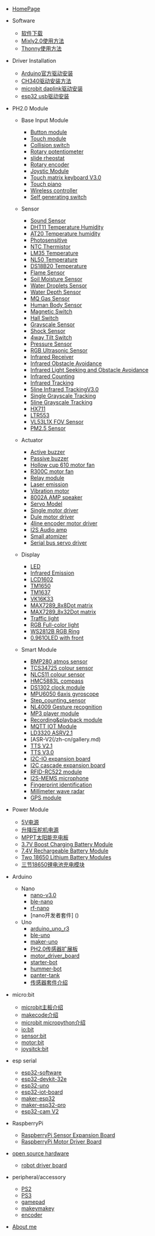 - [HomePage](/zh-cn/homepage.md)

- Software
  - [软件下载](/zh-cn/software_download.md)
  - [Mixly2.0使用方法](/zh-cn/mixly.md)
  - [Thonny使用方法](/zh-cn/details.md)

- Driver Installation
  - [Arduino官方驱动安装](/zh-cn/details.md)
  - [CH340驱动安装方法](/zh-cn/details.md)
  - [microbit daplink驱动安装](/zh-cn/driver/microbit_daplink_driver.md)
  - [esp32 usb驱动安装](/zh-cn/driver/esp32_driver.md)

- PH2.0 Module
  - Base Input Module
    - [Button module](/zh-cn/gallery.md)
    - [Touch module](/zh-cn/gallery.md)
    - [Collision switch](/zh-cn/gallery.md)
    - [Rotary potentiometer](/zh-cn/gallery.md)
    - [slide rheostat](/zh-cn/gallery.md)
    - [Rotary encoder](/zh-cn/gallery.md)
    - [Joystic Module](/zh-cn/gallery.md)
    - [Touch matrix keyboard V3.0](/zh-cn/gallery.md)
    - [Touch piano](/zh-cn/gallery.md)
    - [Wireless controller](/zh-cn/gallery.md)
    - [Self generating switch]()

  - Sensor
    - [Sound Sensor](/en/ph2.0_sensors/sensors/sound_sensor/sound_sensor.md)
    - [DHT11 Temperature Humidity](/zh-cn/gallery.md)
    - [AT20 Temperature humidity](/zh-cn/gallery.md)
    - [Photosensitive](/en/ph2.0_sensors/sensors/photo_sensitive_sensor/photo_sensitive_sensor.md)
    - [NTC Thermistor](/en/ph2.0_sensors/sensors/thermal_sensor/thermal_sensor.md)
    - [LM35 Temperature](/zh-cn/gallery.md)
    - [NL50 Temperature](/en/ph2.0_sensors/sensors/temperature_sensor_nl50/temperature_sensor_nl50.md)
    - [DS18B20 Temperature](/zh-cn/gallery.md)
    - [Flame Sensor](/en/ph2.0_sensors/sensors/flame_sensor/flame_sensor.md)
    - [Soil Moisture Sensor](/zh-cn/ph2.0_sensors/sensors/soil_moisture_sensor.md)
    - [Water Droplets Sensor](/zh-cn/ph2.0_sensors/sensors/water_droplets_sensor.md)
    - [Water Depth Sensor](/en/ph2.0_sensors/sensors/water_depth_sensor/water_depth_sensor.md)
    - [MQ Gas Sensor](/en/ph2.0_sensors/sensors/mq_gas_sensor/mq_gas_sensor.md)
    - [Human Body Sensor](/en/ph2.0_sensors/sensors/human_body_sensor/human_body_sensor.md)
    - [Magnetic Switch](/zh-cn/ph2.0_sensors/sensors/magnetic-switch_sensor.md)
    - [Hall Switch](/zh-cn/ph2.0_sensors/sensors/Hall_witch_sensor.md)
    - [Grayscale Sensor](/en/ph2.0_sensors/sensors/grayscale_sensor/grayscale_sensor.md)
    - [Shock Sensor](/en/ph2.0_sensors/sensors/shock_sensor/shock_sensor.md)
    - [4way Tilt Switch](/en/ph2.0_sensors/sensors/tilt_switch_sensor/tilt_switch_sensor.md)
    - [Pressure Sensor](/zh-cn/ph2.0_sensors/sensors/pressure_sensor.md)
    - [RGB Ultrasonic Sensor](/zh-cn/ph2.0_sensors/sensors/rus_04.md)
    - [Infrared Receiver](/zh-cn/sensors/irReceiverModel.md)
    - [Infrared Obstacle Avoidance](/en/ph2.0_sensors/sensors/infrared_obstacle_avoidance_module/infrared_obstacle_avoidance_module.md)
    - [Infrared Light Seeking and Obstacle Avoidance](/zh-cn/gallery.md)
    - [Infrared Counting](/zh-cn/gallery.md)
    - [Infrared Tracking](/zh-cn/gallery.md)
    - [5line Infrared TrackingV3.0](/zh-cn/gallery.md)
    - [Single Grayscale Tracking](/zh-cn/gallery.md)
    - [5line Grayscale Tracking](/zh-cn/gallery.md)
    - [HX711](/zh-cn/)
    - [LTR553](/zh-cn/gallery.md)
    - [VL53L1X FOV Sensor]()
    - [PM2.5 Sensor]()

  - Actuator
    - [Active buzzer](/zh-cn/sensors/actuators/buzzerModel.md)
    - [Passive buzzer](/zh-cn/sensors/actuators/passiveBuzzerModel.md)
    - [Hollow cup 610 motor fan](/zh-cn/ph2.0_sensors/actuators/motorModelV2.md)
    - [R300C motor fan](/zh-cn/ph2.0_sensors/actuators/highPowerMotorModule.md)
    - [Relay module](/zh-cn/ph2.0_sensors/actuators/relayModel.md)
    - [Laser emission](/zh-cn/ph2.0_sensors/actuators/laserEmissionModel.md)
    - [Vibration motor](/zh-cn/ph2.0_sensors/actuators/vibrationMotorModule.md)
    - [8002A AMP speaker](/zh-cn/ph2.0_sensors/actuators/8002A_amp_speaker.md)
    - [Servo Model](/zh-cn/ph2.0_sensors/actuators/servoModel.md)
    - [Single motor driver](/zh-cn/ph2.0_sensors/actuators/)
    - [Dule motor driver](/zh-cn/ph2.0_sensors/actuators/highSpeedMiniMotorDriveBoardModel.md)
    - [4line encoder motor driver](/zh-cn/ph2.0_sensors/actuators/4line_encoder_motor_driver.md)
    - [I2S Audio amp ](/zh-cn/ph2.0_sensors/I2S_audio_amp.md)
    - [Small atomizer](/zh-cn/ph2.0_sensors/amall_atomizer.md)
    - [Serial bus servo driver](/zh-cn/ph2.0_sensors/serial_bus_servo_driver.md)

  - Display
    - [LED](/zh-cn/ph2.0_sensors/displayers/LED.md)
    - [Infrared Emission](/zh-cn/ph2.0_sensors/actuators/infraredEmissionModel.md)
    - [LCD1602](/zh-cn/ph2.0_sensors/displayers/LCD1602.md)
    - [TM1650](/zh-cn/ph2.0_sensors/displayers/TM1650.md)
    - [TM1637](/zh-cn/ph2.0_sensors/displayers/TM1637.md)
    - [VK16K33](/zh-cn/ph2.0_sensors/displayers/4_digit_7_segment_v2.0.md)
    - [MAX7289_8x8Dot matrix](/zh-cn/ph2.0_sensors/displayers/8x8LedDisplay.md)
    - [MAX7289_8x32Dot matrix](/zh-cn/ph2.0_sensors/displayers/8x32LedDisplay.md)
    - [Traffic light](/zh-cn/ph2.0_sensors/displayers/trafficLights.md)
    - [RGB Full-color light](/zh-cn/ph2.0_sensors/displayers/RGB.md)
    - [WS2812B RGB Ring](/zh-cn/ph2.0_sensors/displayers/RGBRing.md)
    - [0.961OLED with front](/zh-cn/ph2.0_sensors/displayers/GT20L16S1Y_OLED.md)

  - Smart Module
    - [BMP280 atmos sensor](/zh-cn/ph2.0_sensors/smart_module/BMP280_atmos_sensor.md)
    - [TCS34725 colour sensor](/zh-cn/ph2.0_sensors/smart_module/TCS34725_colour_sensor.md)
    - [NLCS11 colour sensor](/zh-cn/ph2.0_sensors/smart_module/NLCS11_colour_sensor.md)
    - [HMC5883L compass](/zh-cn/gallery.md)
    - [DS1302 clock module](/zh-cn/gallery.md)
    - [MPU6050 6axis gyroscope](/zh-cn/ph2.0_sensors/smart_module/MPU6050_6axis_gyroscope.md)
    - [Step_counting_sensor](/zh-cn/gallery.md)
    - [NL4009 Gesture recognition](/zh-cn/gallery.md)
    - [MP3 player module](/zh-cn/gallery.md)
    - [Recording&playback module](/zh-cn/gallery.md)
    - [MQTT IOT Module](/zh-cn/gallery.md)
    - [LD3320 ASRV2.1](/zh-cn/gallery.md)
    - [ASR-V2(/zh-cn/gallery.md)
    - [TTS V2.1](/zh-cn/gallery.md)
    - [TTS V3.0](/zh-cn/gallery.md)
    - [I2C-IO expansion board](/zh-cn/gallery.md)
    - [I2C cascade expansion board](/zh-cn/)
    - [RFID-RC522 module](/zh-cn/gallery.md)
    - [I2S-MEMS microphone](/zh-cn/gallery.md)
    - [Fingerprint identification]()
    - [Millimeter wave radar]()
    - [GPS module]()

- Power Module
    - [5V电源]()
    - [升降压舵机电源]()
    - [MPPT太阳能充电板]()
    - [3.7V Boost Charging Battery Module](/en/power_module/3.7v_battery_module/3.7v_battery_module.md)
    - [7.4V Rechargeable Battery Module](/en/power_module/16340_2s_li_battery_module/16340_2s_li_battery_module.md)
    - [Two 18650 Lithium Battery Modules](en/power_module/18650_2s_li_battery_module/18650_2s_li_battery_module.md)
    - [三节18650锂电池充电模块](/zh-cn//power_module/18650_3s_li_battery_module.md)

- Arduino 
  - Nano
    - [nano-v3.0](/general/algorithm/data-structures/stack/README.zh-CN.md)
    - [ble-nano](/general/algorithm/data-structures/queue/README.zh-CN.md)
    - [rf-nano](/general/algorithm/data-structures/queue/README.zh-CN.md)
    - [nano开发者套件] ()
  - Uno
    - [arduino_uno_r3](/Arduino/UnoR3/README.zh-CN.md)
    - [ble-uno](/Arduino/ble-uno/README.zh-CN.md)
    - [maker-uno](/Arduino/maker-uno/README.zh-CN.md)
    - [PH2.0传感器扩展板](/Arduino/PH2.0_externtion_borad/README.zh-CN.md)
    - [motor_driver_board](/Arduino/motor_driver_board/README.zh-CN.md)
    - [starter-bot]()
    - [hummer-bot]()
    - [panter-tank]()
    - [传感器套件介绍]()

- micro:bit
    - [microbit主板介绍](https://microbit.org/zh-cn/get-started/features/overview/)
    - [makecode介绍](/zh-cn/microbit/makecode/MakeCode使用介绍.md)
    - [microbit micropython介绍](/zh-cn/micro_bit/microbit_micropython/microbit_micropython.md)
    - [io:bit](/zh-cn/micro_bit/iot_bit.md)
    - [sensor:bit](/zh-cn/micro_bit/sensorbit.md)
    - [motor:bit](/zh-cn/micro_bit/motorbit.md)
    - [joysitck:bit](/zh-cn/micro_bit/joystickbit.md)

- esp serial
    - [esp32-software](en/esp32/esp32_software_instructions/esp32_software_instructions.md)
    - [esp32-devkit-32e](en/esp32/esp32_devkit_32e/esp32_devkit_32e.md)
    - [esp32-uno](en/esp32/esp32-uno/esp32-uno.md)
    - [esp32-iot-board](en/esp32/esp32_iot_board/esp32_iot_board.md)
    - [maker-esp32](en/esp32/maker_esp32/maker_esp32.md)
    - [maker-esp32-pro](en/esp32/maker_esp32_pro/maker_esp32_pro.md)
    - [esp32-cam V2](en/esp32/ESP32_CAM/ESP32_CAM.md)
- RaspberryPi
    - [RaspberryPi Sensor Expansion Board](en/raspberrypi/raspberrypi_sensor_board/raspberrypi_sensor_board.md)
    - [RaspberryPi Motor Driver Board](en/raspberrypi/raspberrypi_motordriver_board/raspberrypi_motordriver_board.md)

- [open source hardware](/zh-cn/)
  - [robot driver board]()

- peripheral/accessory
  - [PS2]()
  - [PS3]()
  - [gamepad](//gamepad/README.zh-CN.md)
  - [makeymakey]()
  - [encoder]()

- [About me](/zh-cn/about.md)



